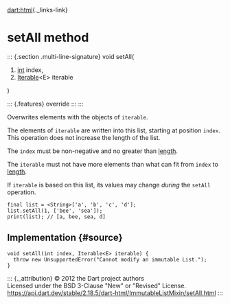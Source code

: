 [dart:html](../../dart-html/dart-html-library){._links-link}

setAll method
=============

::: {.section .multi-line-signature}
void setAll(

1.  [int](../../dart-core/int-class) index,
2.  [Iterable](../../dart-core/iterable-class)\<E\> iterable

)

::: {.features}
override
:::
:::

Overwrites elements with the objects of `iterable`.

The elements of `iterable` are written into this list, starting at
position `index`. This operation does not increase the length of the
list.

The `index` must be non-negative and no greater than
[length](../../dart-core/list/length).

The `iterable` must not have more elements than what can fit from
`index` to [length](../../dart-core/list/length).

If `iterable` is based on this list, its values may change *during* the
`setAll` operation.

``` {.language-dart data-language="dart"}
final list = <String>['a', 'b', 'c', 'd'];
list.setAll(1, ['bee', 'sea']);
print(list); // [a, bee, sea, d]
```

Implementation {#source}
--------------

``` {.language-dart data-language="dart"}
void setAll(int index, Iterable<E> iterable) {
  throw new UnsupportedError("Cannot modify an immutable List.");
}
```

::: {._attribution}
© 2012 the Dart project authors\
Licensed under the BSD 3-Clause \"New\" or \"Revised\" License.\
<https://api.dart.dev/stable/2.18.5/dart-html/ImmutableListMixin/setAll.html>
:::
